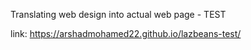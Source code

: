 Translating web design into actual web page - TEST

link: https://arshadmohamed22.github.io/lazbeans-test/
